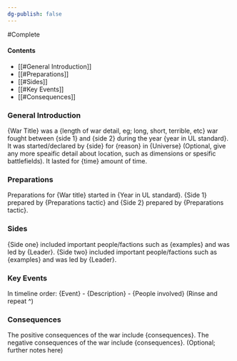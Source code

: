 ```yaml
---
dg-publish: false
---
```

#Complete

#### Contents
- [[#General Introduction]]
- [[#Preparations]]
- [[#Sides]]
- [[#Key Events]]
- [[#Consequences]]

### General Introduction
{War Title} was a {length of war detail, eg; long, short, terrible, etc} war fought between {side 1} and {side 2} during the year {year in UL standard}. It was started/declared by {side} for {reason} in {Universe} (Optional, give any more speaific detail about location, such as dimensions or spesific battlefields). It lasted for {time} amount of time.

### Preparations
Preparations for {War title} started in {Year in UL standard}. {Side 1} prepared by {Preparations tactic} and {Side 2} prepared by {Preparations tactic}.

### Sides
{Side one} included important people/factions such as {examples} and was led by {Leader}. {Side two} included important people/factions such as {examples} and was led by {Leader}.

### Key Events
In timeline order:
{Event} - {Description} - {People involved}
(Rinse and repeat ^)

### Consequences
The positive consequences of the war include {consequences}.
The negative consequences of the war include {consequences}.
(Optional; further notes here)
